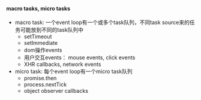 #### macro tasks, micro tasks  
- macro task: 一个event loop有一个或多个task队列，不同task source来的任务可能放到不同的task队列中  
	- setTimeout
	- setImmediate 
	- dom操作events 
	- 用户交互events： mouse events, click events 
	- XHR callbacks, network events   
- micro task: 每个event loop有一个micro task队列 
	- promise.then
	- process.nextTick
	- object observer callbacks  
